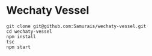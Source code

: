 # Wechaty Vessel

```
git clone git@github.com:Samurais/wechaty-vessel.git
cd wechaty-vessel
npm install
tsc
npm start
```

